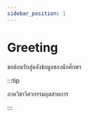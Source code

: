 ```yaml
---
sidebar_position: 1
---
```


# Greeting

ขอต้อนรับสู่คลังข้อมูลของนักศึกษา

:::tip

ภาควิชาวิศวกรรมอุตสาหการ

:::

